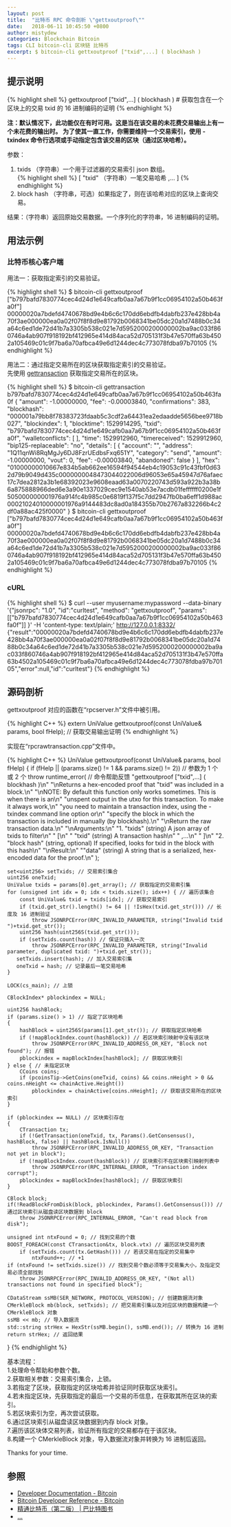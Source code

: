 ```yaml
---
layout: post
title:  "比特币 RPC 命令剖析 \"gettxoutproof\""
date:   2018-06-11 10:45:50 +0800
author: mistydew
categories: Blockchain Bitcoin
tags: CLI bitcoin-cli 区块链 比特币
excerpt: $ bitcoin-cli gettxoutproof ["txid",...] ( blockhash )
---
```

## 提示说明

{% highlight shell %}
gettxoutproof ["txid",...] ( blockhash ) # 获取包含在一个区块上的交易 txid 的 16 进制编码的证明
{% endhighlight %}

**注：默认情况下，此功能仅在有时可用。这是当在该交易的未花费交易输出上有一个未花费的输出时。
为了使其一直工作，你需要维持一个交易索引，使用 -txindex 命令行选项或手动指定包含该交易的区块（通过区块哈希）。**

参数：<br>
1. txids （字符串）一个用于过滤器的交易索引 json 数组。<br>
{% highlight shell %}
    [
      "txid"     （字符串）一笔交易哈希
      ,...
    ]
{% endhighlight %}
2. block hash （字符串，可选）如果指定了，则在该哈希对应的区块上查询交易。

结果：（字符串）返回原始交易数据。一个序列化的字符串，16 进制编码的证明。

## 用法示例

### 比特币核心客户端

用法一：获取指定索引的交易验证。

{% highlight shell %}
$ bitcoin-cli gettxoutproof [\"b797bafd7830774cec4d24d1e649cafb0aa7a67b9f1cc06954102a50b463fa0f\"]
00000020a7bdefd4740678bd9e4b6c6c170dd6ebdfb4dabfb237e428bb4a70f3ae000000ea0a02f07f8f8d9e81792b0068341be05dc20a1d7488b0c34a64c6ed1de72d41b7a3305b538c021e7d5952000200000002ba9ac033f860746a4ab907f918192bf412965e414d84aca52d705131f3b47e570ffa63b4502a105469c01c9f7ba6a70afbca49e6d1244dec4c773078fdba97b70105
{% endhighlight %}

用法二：通过指定交易所在的区块获取指定索引的交易验证。<br>
先使用 [gettransaction](/blog/2018/06/bitcoin-rpc-command-gettransaction.html) 获取指定交易所在的区块。

{% highlight shell %}
$ bitcoin-cli gettransaction b797bafd7830774cec4d24d1e649cafb0aa7a67b9f1cc06954102a50b463fa0f
{
  "amount": -1.00000000,
  "fee": -0.00003840,
  "confirmations": 383,
  "blockhash": "000001a79bb8f78383723fdaab5c3cdf2a64431ea2edaadde5656bee9718b027",
  "blockindex": 1,
  "blocktime": 1529914295,
  "txid": "b797bafd7830774cec4d24d1e649cafb0aa7a67b9f1cc06954102a50b463fa0f",
  "walletconflicts": [
  ],
  "time": 1529912960,
  "timereceived": 1529912960,
  "bip125-replaceable": "no",
  "details": [
    {
      "account": "",
      "address": "1Q11qnWi8RqMgJy6DJ8FzrUEdbsFxq651Y",
      "category": "send",
      "amount": -1.00000000,
      "vout": 0,
      "fee": -0.00003840,
      "abandoned": false
    }
  ],
  "hex": "01000000010667e834b5ab662ee16594f94544eb4c19053c91c43fbf0d632d79b9049d435c0000000048473044022006d96053e65a45947d76afaec17c7dea2812a3b1e68392023e9608eaad63a0070220743d593a922b3a38b6a875888966ded6e3a90e1337029cec9e1540ab53e7acdb01feffffff0200e1f505000000001976a914fc4b985c0e6819f137f5c7dd2947fb0ba6eff1d988ac00021024010000001976a9144483dc8ad0a184355b70b2767a832266b4c2df0a88ac425f0000"
}
$ bitcoin-cli gettxoutproof [\"b797bafd7830774cec4d24d1e649cafb0aa7a67b9f1cc06954102a50b463fa0f\"]
00000020a7bdefd4740678bd9e4b6c6c170dd6ebdfb4dabfb237e428bb4a70f3ae000000ea0a02f07f8f8d9e81792b0068341be05dc20a1d7488b0c34a64c6ed1de72d41b7a3305b538c021e7d5952000200000002ba9ac033f860746a4ab907f918192bf412965e414d84aca52d705131f3b47e570ffa63b4502a105469c01c9f7ba6a70afbca49e6d1244dec4c773078fdba97b70105
{% endhighlight %}

### cURL

{% highlight shell %}
$ curl --user myusername:mypassword --data-binary '{"jsonrpc": "1.0", "id":"curltest", "method": "gettxoutproof", "params": [["b797bafd7830774cec4d24d1e649cafb0aa7a67b9f1cc06954102a50b463fa0f"]] }' -H 'content-type: text/plain;' http://127.0.0.1:8332/
{"result":"00000020a7bdefd4740678bd9e4b6c6c170dd6ebdfb4dabfb237e428bb4a70f3ae000000ea0a02f07f8f8d9e81792b0068341be05dc20a1d7488b0c34a64c6ed1de72d41b7a3305b538c021e7d5952000200000002ba9ac033f860746a4ab907f918192bf412965e414d84aca52d705131f3b47e570ffa63b4502a105469c01c9f7ba6a70afbca49e6d1244dec4c773078fdba97b70105","error":null,"id":"curltest"}
{% endhighlight %}

## 源码剖析
gettxoutproof 对应的函数在“rpcserver.h”文件中被引用。

{% highlight C++ %}
extern UniValue gettxoutproof(const UniValue& params, bool fHelp); // 获取交易输出证明
{% endhighlight %}

实现在“rpcrawtransaction.cpp”文件中。

{% highlight C++ %}
UniValue gettxoutproof(const UniValue& params, bool fHelp)
{
    if (fHelp || (params.size() != 1 && params.size() != 2)) // 参数为 1 个或 2 个
        throw runtime_error( // 命令帮助反馈
            "gettxoutproof [\"txid\",...] ( blockhash )\n"
            "\nReturns a hex-encoded proof that \"txid\" was included in a block.\n"
            "\nNOTE: By default this function only works sometimes. This is when there is an\n"
            "unspent output in the utxo for this transaction. To make it always work,\n"
            "you need to maintain a transaction index, using the -txindex command line option or\n"
            "specify the block in which the transaction is included in manually (by blockhash).\n"
            "\nReturn the raw transaction data.\n"
            "\nArguments:\n"
            "1. \"txids\"       (string) A json array of txids to filter\n"
            "    [\n"
            "      \"txid\"     (string) A transaction hash\n"
            "      ,...\n"
            "    ]\n"
            "2. \"block hash\"  (string, optional) If specified, looks for txid in the block with this hash\n"
            "\nResult:\n"
            "\"data\"           (string) A string that is a serialized, hex-encoded data for the proof.\n"
        );

    set<uint256> setTxids; // 交易索引集合
    uint256 oneTxid;
    UniValue txids = params[0].get_array(); // 获取指定的交易索引集
    for (unsigned int idx = 0; idx < txids.size(); idx++) { // 遍历该集合
        const UniValue& txid = txids[idx]; // 获取交易索引
        if (txid.get_str().length() != 64 || !IsHex(txid.get_str())) // 长度及 16 进制验证
            throw JSONRPCError(RPC_INVALID_PARAMETER, string("Invalid txid ")+txid.get_str());
        uint256 hash(uint256S(txid.get_str()));
        if (setTxids.count(hash)) // 保证只插入一次
            throw JSONRPCError(RPC_INVALID_PARAMETER, string("Invalid parameter, duplicated txid: ")+txid.get_str());
       setTxids.insert(hash); // 加入交易索引集
       oneTxid = hash; // 记录最后一笔交易哈希
    }

    LOCK(cs_main); // 上锁

    CBlockIndex* pblockindex = NULL;

    uint256 hashBlock;
    if (params.size() > 1) // 指定了区块哈希
    {
        hashBlock = uint256S(params[1].get_str()); // 获取指定区块哈希
        if (!mapBlockIndex.count(hashBlock)) // 若区块索引映射中没有该区块
            throw JSONRPCError(RPC_INVALID_ADDRESS_OR_KEY, "Block not found"); // 报错
        pblockindex = mapBlockIndex[hashBlock]; // 获取区块索引
    } else { // 未指定区块
        CCoins coins;
        if (pcoinsTip->GetCoins(oneTxid, coins) && coins.nHeight > 0 && coins.nHeight <= chainActive.Height())
            pblockindex = chainActive[coins.nHeight]; // 获取该交易所在的区块索引
    }

    if (pblockindex == NULL) // 区块索引存在
    {
        CTransaction tx;
        if (!GetTransaction(oneTxid, tx, Params().GetConsensus(), hashBlock, false) || hashBlock.IsNull())
            throw JSONRPCError(RPC_INVALID_ADDRESS_OR_KEY, "Transaction not yet in block");
        if (!mapBlockIndex.count(hashBlock)) // 区块索引不在区块索引映射列表中
            throw JSONRPCError(RPC_INTERNAL_ERROR, "Transaction index corrupt");
        pblockindex = mapBlockIndex[hashBlock]; // 获取区块索引
    }

    CBlock block;
    if(!ReadBlockFromDisk(block, pblockindex, Params().GetConsensus())) // 通过区块索引从磁盘读区块数据到 block
        throw JSONRPCError(RPC_INTERNAL_ERROR, "Can't read block from disk");

    unsigned int ntxFound = 0; // 找到交易的个数
    BOOST_FOREACH(const CTransaction&tx, block.vtx) // 遍历区块交易列表
        if (setTxids.count(tx.GetHash())) // 若该交易在指定的交易集中
            ntxFound++; // +1
    if (ntxFound != setTxids.size()) // 找到交易个数必须等于交易集大小，及指定交易必须全部找到
        throw JSONRPCError(RPC_INVALID_ADDRESS_OR_KEY, "(Not all) transactions not found in specified block");

    CDataStream ssMB(SER_NETWORK, PROTOCOL_VERSION); // 创建数据流对象
    CMerkleBlock mb(block, setTxids); // 把交易索引集以及对应区块的数据构建一个 CMerkleBlock 对象
    ssMB << mb; // 导入数据流
    std::string strHex = HexStr(ssMB.begin(), ssMB.end()); // 转换为 16 进制
    return strHex; // 返回结果
}
{% endhighlight %}

基本流程：<br>
1.处理命令帮助和参数个数。<br>
2.获取相关参数：交易索引集合，上锁。<br>
3.若指定了区块，获取指定的区块哈希并验证同时获取区块索引。<br>
4.若未指定区块，先获取指定的最后一个交易的币信息，在获取其所在区块的索引。<br>
5.若区块索引为空，再次尝试获取。<br>
6.通过区块索引从磁盘读区块数据到内存 block 对象。<br>
7.遍历该区块体交易列表，验证所有指定的交易都存在于该区块。<br>
8.构建一个 CMerkleBlock 对象，导入数据流对象并转换为 16 进制后返回。

Thanks for your time.

## 参照
* [Developer Documentation - Bitcoin](https://bitcoin.org/en/developer-documentation)
* [Bitcoin Developer Reference - Bitcoin](https://bitcoin.org/en/developer-reference#gettxoutproof)
* [精通比特币（第二版） \| 巴比特图书](http://book.8btc.com/masterbitcoin2cn)
* [...](https://github.com/mistydew/blockchain)
